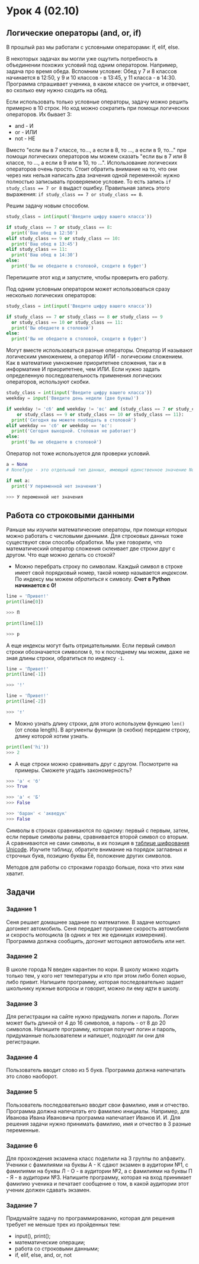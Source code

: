 # Урок 4 (02.10)

## Логические операторы (and, or, if)

В прошлый раз мы работали с условными операторами: if, elif, else.

В некоторых задачах вы могли уже ощутить потребность в объединении похожих условий под одним оператором. Например, задача про время обеда. Вспомним условие: Обед у 7 и 8 классов начинается в 12:50, у 9 и 10 классов - в 13:45, у 11 класса - в 14:30. Программа спрашивает ученика, в каком классе он учится, и отвечает, во сколько ему нужно сходить на обед.

Если использовать только условные операторы, задачу можно решить примерно в 10 строк. Но код можно сократить при помощи логических операторов. Их бывает 3:

* and - И
* or - ИЛИ
* not - НЕ

Вместо "если вы в 7 классе, то..., а если в 8, то ..., а если в 9, то..." при помощи логических операторов мы можем сказать "если вы в 7 или 8 классе, то ..., а если в 9 или в 10, то ...". Использование логических операторов очень просто. Стоит обратить внимание на то, что они через них нельзя написать два значения одной переменной: нужно полностью записывать проверяемое условие. То есть запись `if study_class == 7 or 8` выдаст ошибку. Правильная запись этого выражения: `if study_class == 7 or study_class == 8`.

Решим задачу новым способом.

```python
study_class = int(input('Введите цифру вашего класса'))

if study_class == 7 or study_class == 8:
  print('Ваш обед в 12:50')
elif study_class == 9 or study_class == 10:
  print('Ваш обед в 13:45')
elif study_class == 11:
  print('Ваш обед в 14:30')
else:
  print('Вы не обедаете в столовой, сходите в буфет')
```

Перепишите этот код и запустите, чтобы проверить его работу.

Под одним условным оператором может использоваться сразу несколько логических операторов:

```python
study_class = int(input('Введите цифру вашего класса'))

if study_class == 7 or study_class == 8 or study_class == 9 
  or study_class == 10 or study_class == 11:
  print('Вы обедаете в столовой')
else:
  print('Вы не обедаете в столовой, сходите в буфет')
```

Могут вместе использоваться разные операторы. Оператор И называют логическим умножением, а оператор ИЛИ - логическим сложением. Как в математике умножение приоритетнее сложения, так и в информатике И приоритетнее, чем ИЛИ. Если нужно задать определенную последовательность применения логических операторов, используют скобки.

```python
study_class = int(input('Введите цифру вашего класса'))
weekday = input('Введите день недели (две буквы)')

if weekday != 'сб' and weekday != 'вс' and (study_class == 7 or study_class == 8 
	or study_class == 9 or study_class == 10 or study_class == 11):
  print('Сегодня вы можете пообедать в столовой')
elif weekday == 'сб' or weekday == 'вс':
  print('Сегодня выходной. Столовая не работает')
else:
  print('Вы не обедаете в столовой')
```

Оператор not тоже используется для проверки условий.

```python
a = None
# NoneType - это отдельный тип данных, имеющий единственное значение None, которое означает "ничто", "значение отсутствует"

if not a:
  print('У переменной нет значения')

>>> У переменной нет значения
```

## Работа со строковыми данными

Раньше мы изучили математические операторы, при помощи которых можно работать с числовыми данными. Для строковых данных тоже существуют свои способы обработки. Мы уже говорили, что математический оператор сложения склеивает две строки друг с другом. Что еще можно делать со стокой?

* Можно перебрать строку по символам. Каждый символ в строке имеет свой порядковый номер, такой номер называется *индексом*. По индексу мы можем *обратиться* к символу. **Счет в Python начинается с 0!**

```python
line = 'Привет!'
print(line[0])

>>> П

print(line[1])

>>> р
```
А еще индексы могут быть отрицательными. Если первый символ строки обозначается символом `0`, то к последнему мы можем, даже не зная длины строки, обратиться по индексу `-1`.

```python
line = 'Привет!'
print(line[-1])

>>> '!'

line = 'Привет!'
print(line[-2])

>>> 'т'
```

* Можно узнать длину строки, для этого используем функцию `len()` (от слова length). В аргументы функции (в скобки) передаем строку, длину которой хотим узнать.

```python
print(len('hi'))
>>> 2
```

* А еще строки можно сравнивать друг с другом. Посмотрите на примеры. Сможете угадать закономерность?

```python
>>> 'а' < 'б'
>>> True

>>> 'а' < 'Б'
>>> False

>>> 'баран' < 'акведук'
>>> False
```

Символы в строках сравниваются по одному: первый с первым, затем, если первые символы равны, сравнивается второй символ со вторым. А сравниваются не сами символы, в их позиция в [таблице шифрования Unicode](https://symbl.cc/ru/unicode-table/). Изучите таблицу, обратите внимание на порядок заглавных и строчных букв, позицию буквы Ёё, положение других символов.

Методов для работы со строками гораздо больше, пока что этих нам хватит.

## Задачи

### Задание 1

Сеня решает домашнее задание по математике. В задаче мотоцикл догоняет автомобиль. Сеня передает программе скорость автомобиля и скорость мотоцикла (в одних и тех же единицах измерения). Программа должна сообщить, догонит мотоцикл автомобиль или нет.

### Задание 2

В школе города N введен карантин по кори. В школу можно ходить только тем, у кого нет температуры и кто при этом либо болел корью, либо привит. Напишите программу, которая последовательно задает школьнику нужные вопросы и говорит, можно ли ему идти в школу.

### Задание 3

Для регистрации на сайте нужно придумать логин и пароль. Логин может быть длиной от 4 до 16 символов, а пароль - от 8 до 20 символов. Напишите программу, которая получит логин и пароль, придуманные пользователем и напишет, подходят ли они для регистрации.

### Задание 4

Пользователь вводит слово из 5 букв. Программа должна напечатать это слово наоборот.

### Задание 5

Пользователь последовательно вводит свои фамилию, имя и отчество. Программа должна напечатать его фамилию инициалы. Например, для Иванова Ивана Ивановича программа напечатает Иванов И. И. Для решения задачи нужно принимать фамилию, имя и отчество в 3 разные переменные.

### Задание 6

Для прохождения экзамена класс поделили на 3 группы по алфавиту. Ученики с фамилиями на буквы А - К сдают экзамен в аудитории №1, с фамилиями на буквы Л - О - в аудитории №2, а с фамилиями на буквы П - Я - в аудитории №3. Напишите программу, которая на вход принимает фамилию ученика и печатает сообщение о том, в какой аудитории этот ученик должен сдавать экзамен.

### Задание 7

Придумайте задачу по программированию, которая для решения требует не меньше трех из пройденных тем:
* input(), print();
* математические операции;
* работа со строковыми данными;
* if, elif, else, and, or, not

<!-- ### Задание 9*

Сенина задача из задания 1 усложнилась. Расстояние между мотоциклом и автомобилем - 20 км, автомобиль впереди. Нужно узнать, успеет ли мотоцикл догнать автомобиль до населенного пункта. Расстояние между автомобилем и населенным пунктом - 50 км, скорость считается в км/ч. В комментариях к коду укажите примеры значений переменных, на которых нужно проверить работу программы, чтобы убедиться в корректности работы всех веток программы. -->